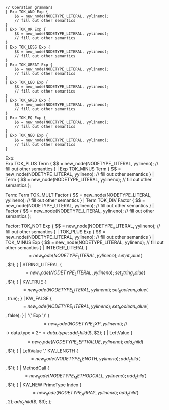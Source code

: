     // Operation grammars
    | Exp TOK_AND Exp {
        $$ = new_node(NODETYPE_LITERAL, yylineno);
        // fill out other semantics
    }
    | Exp TOK_OR Exp {
        $$ = new_node(NODETYPE_LITERAL, yylineno);
        // fill out other semantics
    }
    | Exp TOK_LESS Exp {
        $$ = new_node(NODETYPE_LITERAL, yylineno);
        // fill out other semantics
    }
    | Exp TOK_GREAT Exp {
        $$ = new_node(NODETYPE_LITERAL, yylineno);
        // fill out other semantics
    }
    | Exp TOK_LEQ Exp {
        $$ = new_node(NODETYPE_LITERAL, yylineno);
        // fill out other semantics
    }
    | Exp TOK_GREQ Exp {
        $$ = new_node(NODETYPE_LITERAL, yylineno);
        // fill out other semantics
    }
    | Exp TOK_EQ Exp {
        $$ = new_node(NODETYPE_LITERAL, yylineno);
        // fill out other semantics
    }
    | Exp TOK_NEQ Exp {
        $$ = new_node(NODETYPE_LITERAL, yylineno);
        // fill out other semantics
    }































Exp:  
    Exp TOK_PLUS Term {
        $$ = new_node(NODETYPE_LITERAL, yylineno);
        // fill out other semantics
    }
    | Exp TOK_MINUS Term {
        $$ = new_node(NODETYPE_LITERAL, yylineno);
        // fill out other semantics
    }
    | Term {
        $$ = new_node(NODETYPE_LITERAL, yylineno);
        // fill out other semantics
    };

Term:
    Term TOK_MULT Factor {
        $$ = new_node(NODETYPE_LITERAL, yylineno);
        // fill out other semantics
    }
    | Term TOK_DIV Factor {
        $$ = new_node(NODETYPE_LITERAL, yylineno);
        // fill out other semantics
    }
    | Factor {
        $$ = new_node(NODETYPE_LITERAL, yylineno);
        // fill out other semantics
    };

Factor:
    TOK_NOT Exp {
        $$ = new_node(NODETYPE_LITERAL, yylineno);
        // fill out other semantics
    }
    | TOK_PLUS Exp {
        $$ = new_node(NODETYPE_LITERAL, yylineno);
        // fill out other semantics
    }
    | TOK_MINUS Exp {
        $$ = new_node(NODETYPE_LITERAL, yylineno);
        // fill out other semantics
    }
    | INTEGER_LITERAL {
        $$ = new_node(NODETYPE_LITERAL, yylineno);
        set_int_value($$, $1);
    }
    | STRING_LITERAL {
        $$ = new_node(NODETYPE_LITERAL, yylineno);
        set_string_value($$, $1);
    }
    | KW_TRUE {
        $$ = new_node(NODETYPE_LITERAL, yylineno);
        set_boolean_value($$, true);
    }
    | KW_FALSE {
        $$ = new_node(NODETYPE_LITERAL, yylineno);
        set_boolean_value($$, false);
    }
    | '(' Exp ')' {
        $$ = new_node(NODETYPE_EXP, yylineno);
        //$$ -> data.type = $2 -> data.type;
        add_child($$, $2);
    }
    | LeftValue {
        $$ = new_node(NODETYPE_LEFTVALUE, yylineno);
        add_child($$, $1);
    } 
    | LeftValue '.' KW_LENGTH {
        $$ = new_node(NODETYPE_LENGTH, yylineno);
        add_child($$, $1);
    }
    | MethodCall {
        $$ = new_node(NODETYPE_METHODCALL, yylineno);
        add_child($$, $1);
    }
    | KW_NEW PrimeType Index {
        $$ = new_node(NODETYPE_ARRAY, yylineno);
        add_child($$, $2);
        add_child($$, $3);
    };